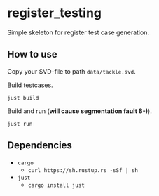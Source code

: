 # register_testing

Simple skeleton for register test case generation.

## How to use

Copy your SVD-file to path `data/tackle.svd`.

Build testcases.

`just build`

Build and run (**will cause segmentation fault 8-)**).

`just run`

## Dependencies

- `cargo`
    - `curl https://sh.rustup.rs -sSf | sh`
- `just`
    - `cargo install just`
